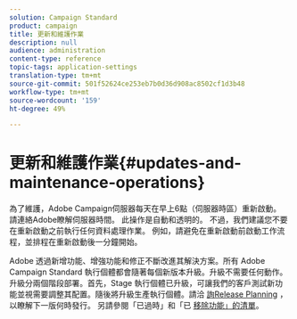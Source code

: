 ```yaml
---
solution: Campaign Standard
product: campaign
title: 更新和維護作業
description: null
audience: administration
content-type: reference
topic-tags: application-settings
translation-type: tm+mt
source-git-commit: 501f52624ce253eb7b0d36d908ac8502cf1d3b48
workflow-type: tm+mt
source-wordcount: '159'
ht-degree: 49%

---
```



# 更新和維護作業{#updates-and-maintenance-operations}

為了維護，Adobe Campaign伺服器每天在早上6點（伺服器時區）重新啟動。 請連絡Adobe瞭解伺服器時間。 此操作是自動和透明的。 不過，我們建議您不要在重新啟動之前執行任何資料處理作業。 例如，請避免在重新啟動前啟動工作流程，並排程在重新啟動後一分鐘開始。

Adobe 透過新增功能、增強功能和修正不斷改進其解決方案。所有 Adobe Campaign Standard 執行個體都會隨著每個新版本升級。升級不需要任何動作。升級分兩個階段部署。首先，Stage 執行個體已升級，可讓我們的客戶測試新功能並視需要調整其配置。隨後將升級生產執行個體。請洽 [詢Release Planning](https://helpx.adobe.com/campaign/kb/acs-release-planning.html) ，以瞭解下一版何時發行。 另請參閱「已過時」和「已 [移除功能」的清單](https://helpx.adobe.com/campaign/kb/acs-deprecated-and-removed-features.html)。
